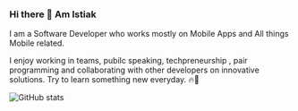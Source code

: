 ### Hi there 👋 Am Istiak

I am a Software Developer who works mostly on Mobile Apps and All things Mobile related. 

I enjoy working in teams, pubilc speaking,  techpreneurship , pair programming and collaborating with other developers on innovative solutions. Try to learn something new everyday. 🔥🚀

<!--
**Istiakshovon/Istiakshovon** is a ✨ _special_ ✨ repository because its `README.md` (this file) appears on your GitHub profile.

Here are some ideas to get you started:

- 🔭 I’m currently working on Android App Development...
- 🌱 I’m currently learning ethical hacking...
- 👯 I’m looking to collaborate on Android, AI...
- 🤔 I’m looking for help with AI...
- 📫 How to reach me: [Instagram](https://www.instagram.com/istiakshovon2/)
-->

![GitHub stats](https://github-readme-stats.vercel.app/api?username=Istiakshovon&show_icons=true&theme=chartreuse-dark)
